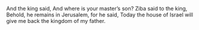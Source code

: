 And the king said, And where is your master’s son? Ziba said to the king, Behold, he remains in Jerusalem, for he said, Today the house of Israel will give me back the kingdom of my father.

